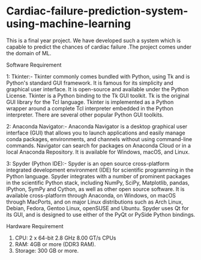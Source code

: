 # Cardiac-failure-prediction-system-using-machine-learning
This is a final year project. We have developed such a system which is capable to predict the chances of cardiac failure .The project comes under the domain of ML.     


Software Requirement

1: Tkinter:-
            Tkinter commonly comes bundled with Python, using Tk and is Python's standard GUI
framework. It is famous for its simplicity and graphical user interface. It is open-source and
available under the Python License. Tkinter is a Python binding to the Tk GUI toolkit. Tk is the
original GUI library for the Tcl language. Tkinter is implemented as a Python wrapper around a
complete Tcl interpreter embedded in the Python interpreter. There are several other popular
Python GUI toolkits.

2: Anaconda Navigator:-
             Anaconda Navigator is a desktop graphical user interface (GUI) that allows you to launch
applications and easily manage conda packages, environments, and channels without using
command-line commands. Navigator can search for packages on Anaconda Cloud or in a
local Anaconda Repository. It is available for Windows, macOS, and Linux.

3: Spyder (Python IDE):-
            Spyder is an open source cross-platform integrated development environment (IDE) for scientific
programming in the Python language. Spyder integrates with a number of prominent packages in
the scientific Python stack, including NumPy, SciPy, Matplotlib, pandas, IPython, SymPy and
Cython, as well as other open source software. It is available cross-platform through Anaconda,
on Windows, on macOS through MacPorts, and on major Linux distributions such as Arch
Linux, Debian, Fedora, Gentoo Linux, openSUSE and Ubuntu. Spyder uses Qt for its GUI, and is
designed to use either of the PyQt or PySide Python bindings.

Hardware Requirement
1. CPU: 2 x 64-bit 2.8 GHz 8.00 GT/s CPUs
2. RAM: 4GB or more (DDR3 RAM).
3. Storage: 300 GB or more.
